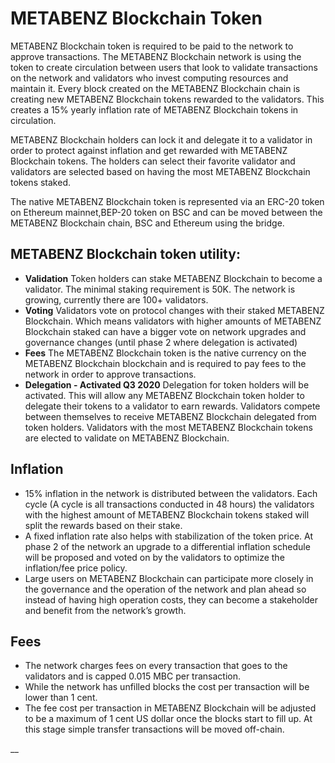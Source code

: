 # METABENZ Blockchain Token

METABENZ Blockchain token is required to be paid to the network to approve transactions. The METABENZ Blockchain network is using the token to create circulation between users that look to validate transactions on the network and validators who invest computing resources and maintain it. Every block created on the METABENZ Blockchain chain is creating new METABENZ Blockchain tokens rewarded to the validators. This creates a 15% yearly inflation rate of METABENZ Blockchain tokens in circulation.

METABENZ Blockchain holders can lock it and delegate it to a validator in order to protect against inflation and get rewarded with METABENZ Blockchain tokens. The holders can select their favorite validator and validators are selected based on having the most METABENZ Blockchain tokens staked.

The native METABENZ Blockchain token is represented via an ERC-20 token on Ethereum mainnet,BEP-20 token on BSC and can be moved between the METABENZ Blockchain chain, BSC and Ethereum using the bridge.

## METABENZ Blockchain token utility:

* **Validation** Token holders can stake METABENZ Blockchain to become a validator. The minimal staking requirement is 50K. The network is growing, currently there are 100+ validators.
* **Voting** Validators vote on protocol changes with their staked METABENZ Blockchain. Which means validators with higher amounts of METABENZ Blockchain staked can have a bigger vote on network upgrades and governance changes (until phase 2 where delegation is activated)
* **Fees** The METABENZ Blockchain token is the native currency on the METABENZ Blockchain blockchain and is required to pay fees to the network in order to approve transactions.
* **Delegation - Activated Q3 2020** Delegation for token holders will be activated. This will allow any METABENZ Blockchain token holder to delegate their tokens to a validator to earn rewards. Validators compete between themselves to receive METABENZ Blockchain delegated from token holders. Validators with the most METABENZ Blockchain tokens are elected to validate on METABENZ Blockchain.

## **Inflation**

* 15% inflation in the network is distributed between the validators. Each cycle (A cycle is all transactions conducted in 48 hours) the validators with the highest amount of METABENZ Blockchain tokens staked will split the rewards based on their stake.
* A fixed inflation rate also helps with stabilization of the token price. At phase 2 of the network an upgrade to a differential inflation schedule will be proposed and voted on by the validators to optimize the inflation/fee price policy.
* Large users on METABENZ Blockchain can participate more closely in the governance and the operation of the network and plan ahead so instead of having high operation costs, they can become a stakeholder and benefit from the network’s growth.

## **Fees**

* The network charges fees on every transaction that goes to the validators and is capped 0.015 MBC per transaction.
* While the network has unfilled blocks the cost per transaction will be lower than 1 cent.
* The fee cost per transaction in METABENZ Blockchain will be adjusted to be a maximum of 1 cent US dollar once the blocks start to fill up. At this stage simple transfer transactions will be moved off-chain.

\_\_
